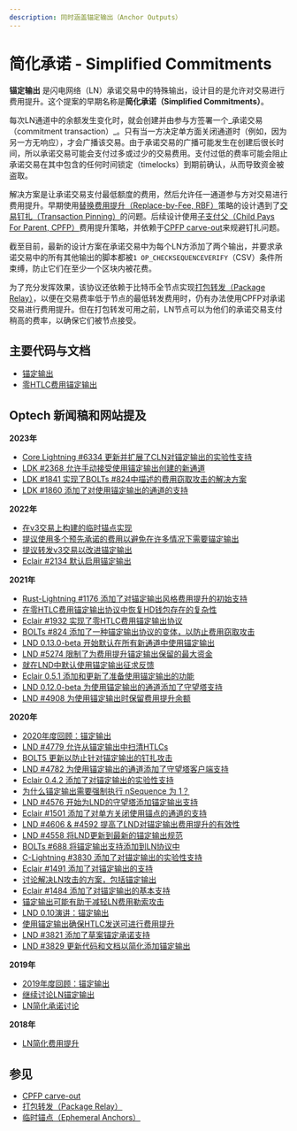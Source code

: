 ```yaml
---
description: 同时涵盖锚定输出（Anchor Outputs）
---
```


# 简化承诺 - Simplified Commitments

**锚定输出** 是闪电网络（LN）承诺交易中的特殊输出，设计目的是允许对交易进行费用提升。这个提案的早期名称是**简化承诺（Simplified Commitments）**。

每次LN通道中的余额发生变化时，就会创建并由参与方签署一个_承诺交易（commitment transaction）_。只有当一方决定单方面关闭通道时（例如，因为另一方无响应），才会广播该交易。由于承诺交易的广播可能发生在创建后很长时间，所以承诺交易可能会支付过多或过少的交易费用。支付过低的费率可能会阻止承诺交易在其中包含的任何时间锁定（timelocks）到期前确认，从而导致资金被盗取。

解决方案是让承诺交易支付最低额度的费用，然后允许任一通道参与方对交易进行费用提升。早期使用[替换费用提升（Replace-by-Fee, RBF）](https://bitcoinops.org/en/topics/replace-by-fee/)策略的设计遇到了[交易钉扎（Transaction Pinning）](https://bitcoinops.org/en/topics/transaction-pinning/)的问题。后续设计使用[子支付父（Child Pays For Parent, CPFP）](https://bitcoinops.org/en/topics/cpfp/)费用提升策略，并依赖于[CPFP carve-out](https://bitcoinops.org/en/topics/cpfp-carve-out/)来规避钉扎问题。

截至目前，最新的设计方案在承诺交易中为每个LN方添加了两个输出，并要求承诺交易中的所有其他输出的脚本都被`1 OP_CHECKSEQUENCEVERIFY`（CSV）条件所束缚，防止它们在至少一个区块内被花费。

为了充分发挥效果，该协议还依赖于比特币全节点实现[打包转发（Package Relay）](https://bitcoinops.org/en/topics/package-relay/)，以便在交易费率低于节点的最低转发费用时，仍有办法使用CPFP对承诺交易进行费用提升。但在打包转发可用之前，LN节点可以为他们的承诺交易支付稍高的费率，以确保它们被节点接受。

## 主要代码与文档

* [锚定输出](https://github.com/lightningnetwork/lightning-rfc/pull/688)
* [零HTLC费用锚定输出](https://github.com/lightningnetwork/lightning-rfc/pull/824)

## Optech 新闻稿和网站提及

**2023年**

* [Core Lightning #6334 更新并扩展了CLN对锚定输出的实验性支持](https://bitcoinops.org/en/newsletters/2023/07/05/#core-lightning-6334)
* [LDK #2368 允许手动接受使用锚定输出创建的新通道](https://bitcoinops.org/en/newsletters/2023/06/28/#ldk-2368)
* [LDK #1841 实现了BOLTs #824中描述的费用窃取攻击的解决方案](https://bitcoinops.org/en/newsletters/2023/05/24/#ldk-1841)
* [LDK #1860 添加了对使用锚定输出的通道的支持](https://bitcoinops.org/en/newsletters/2023/02/01/#ldk-1860)

**2022年**

* [在v3交易上构建的临时锚点实现](https://bitcoinops.org/en/newsletters/2022/12/07/#ephemeral-anchors-implementation)
* [提议使用多个预先承诺的费用以避免在许多情况下需要锚定输出](https://bitcoinops.org/en/newsletters/2022/11/02/#anchor-outputs-workaround)
* [提议转发v3交易以改进锚定输出](https://bitcoinops.org/en/newsletters/2022/10/05/#proposed-new-transaction-relay-policies-designed-for-ln-penalty)
* [Eclair #2134 默认启用锚定输出](https://bitcoinops.org/en/newsletters/2022/01/26/#eclair-2134)

**2021年**

* [Rust-Lightning #1176 添加了对锚定输出风格费用提升的初始支持](https://bitcoinops.org/en/newsletters/2021/12/01/#rust-lightning-1176)
* [在零HTLC费用锚定输出协议中恢复HD钱包存在的复杂性](https://bitcoinops.org/en/newsletters/2021/09/29/#challenges-recovering-ln-close-transactions-using-only-a-seed)
* [Eclair #1932 实现了零HTLC费用锚定输出协议](https://bitcoinops.org/en/newsletters/2021/09/22/#eclair-1932)
* [BOLTs #824 添加了一种锚定输出协议的变体，以防止费用窃取攻击](https://bitcoinops.org/en/newsletters/2021/09/08/#bolts-824)
* [LND 0.13.0-beta 开始默认在所有新通道中使用锚定输出](https://bitcoinops.org/en/newsletters/2021/06/23/#lnd-0-13-0-beta)
* [LND #5274 限制了为费用提升锚定输出保留的最大资金](https://bitcoinops.org/en/newsletters/2021/05/19/#lnd-5274)
* [就在LND中默认使用锚定输出征求反馈](https://bitcoinops.org/en/newsletters/2021/04/21/#using-anchor-outputs-by-default-in-lnd)
* [Eclair 0.5.1 添加和更新了准备使用锚定输出的功能](https://bitcoinops.org/en/newsletters/2021/03/10/#eclair-0-5-1)
* [LND 0.12.0-beta 为使用锚定输出的通道添加了守望塔支持](https://bitcoinops.org/en/newsletters/2021/01/27/#lnd-0-12-0-beta)
* [LND #4908 为使用锚定输出时保留费用提升余额](https://bitcoinops.org/en/newsletters/2021/01/27/#lnd-4908)

**2020年**

* [2020年度回顾：锚定输出](https://bitcoinops.org/en/newsletters/2020/12/23/#anchor-outputs)
* [LND #4779 允许从锚定输出中扫清HTLCs](https://bitcoinops.org/en/newsletters/2020/12/16/#lnd-4779)
* [BOLT5 更新以防止针对锚定输出的钉扎攻击](https://bitcoinops.org/en/newsletters/2020/12/16/#bolts-803)
* [LND #4782 为使用锚定输出的通道添加了守望塔客户端支持](https://bitcoinops.org/en/newsletters/2020/12/09/#lnd-4782)
* [Eclair 0.4.2 添加了对锚定输出的实验性支持](https://bitcoinops.org/en/newsletters/2020/10/14/#eclair-0-4-2)
* [为什么锚定输出需要强制执行 nSequence 为 1？](https://bitcoinops.org/en/newsletters/2020/09/30/#why-do-anchor-outputs-need-to-enforce-an-nsequence-of-1)
* [LND #4576 开始为LND的守望塔添加锚定输出支持](https://bitcoinops.org/en/newsletters/2020/09/30/#lnd-4576)
* [Eclair #1501 添加了对单方关闭使用锚点的通道的支持](https://bitcoinops.org/en/newsletters/2020/09/30/#eclair-1501)
* [LND #4606 & #4592 提高了LND对锚定输出费用提升的有效性](https://bitcoinops.org/en/newsletters/2020/09/23/#lnd-4606)
* [LND #4558 将LND更新到最新的锚定输出规范](https://bitcoinops.org/en/newsletters/2020/09/16/#lnd-4558)
* [BOLTs #688 将锚定输出支持添加到LN协议中](https://bitcoinops.org/en/newsletters/2020/08/26/#bolts-688)
* [C-Lightning #3830 添加了对锚定输出的实验性支持](https://bitcoinops.org/en/newsletters/2020/08/19/#c-lightning-3830)
* [Eclair #1491 添加了对锚定输出的支持](https://bitcoinops.org/en/newsletters/2020/08/05/#eclair-1491)
* [讨论解决LN攻击的方案，包括锚定输出](https://bitcoinops.org/en/newsletters/2020/08/05/#chicago-meetup-discussion)
* [Eclair #1484 添加了对锚定输出的基本支持](https://bitcoinops.org/en/newsletters/2020/07/29/#eclair-1484)
* [锚定输出可能有助于减轻LN费用勒索攻击](https://bitcoinops.org/en/newsletters/2020/06/24/#ln-fee-ransom-attack)
* [LND 0.10演讲：锚定输出](https://bitcoinops.org/en/newsletters/2020/05/06/#lnd-v0-10)
* [使用锚定输出确保HTLC发送可进行费用提升](https://bitcoinops.org/en/newsletters/2020/04/29/#settlement-transaction-anchor-outputs)
* [LND #3821 添加了草案锚定承诺支持](https://bitcoinops.org/en/newsletters/2020/03/18/#lnd-3821)
* [LND #3829 更新代码和文档以简化添加锚定输出](https://bitcoinops.org/en/newsletters/2020/01/15/#lnd-3829)

**2019年**

* [2019年度回顾：锚定输出](https://bitcoinops.org/en/newsletters/2019/12/28/#anchor-outputs)
* [继续讨论LN锚定输出](https://bitcoinops.org/en/newsletters/2019/11/06/#continued-discussion-of-ln-anchor-outputs)
* [LN简化承诺讨论](https://bitcoinops.org/en/newsletters/2019/10/30/#ln-simplified-commitments)

**2018年**

* [LN简化费用提升](https://bitcoinops.org/en/newsletters/2018/11/27/#simplified-fee-bumping-for-ln)

## 参见

* [CPFP carve-out](https://bitcoinops.org/en/topics/cpfp-carve-out/)
* [打包转发（Package Relay）](https://bitcoinops.org/en/topics/package-relay/)
* [临时锚点（Ephemeral Anchors）](https://bitcoinops.org/en/topics/ephemeral-anchors/)
